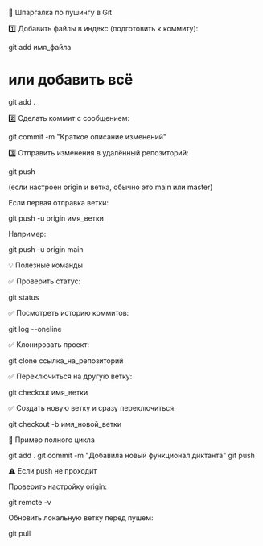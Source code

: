 🚀 Шпаргалка по пушингу в Git

1️⃣ Добавить файлы в индекс (подготовить к коммиту):

git add имя_файла
# или добавить всё
git add .

2️⃣ Сделать коммит с сообщением:

git commit -m "Краткое описание изменений"

3️⃣ Отправить изменения в удалённый репозиторий:

git push

(если настроен origin и ветка, обычно это main или master)

Если первая отправка ветки:

git push -u origin имя_ветки

Например:

git push -u origin main

💡 Полезные команды

✅ Проверить статус:

git status

✅ Посмотреть историю коммитов:

git log --oneline

✅ Клонировать проект:

git clone ссылка_на_репозиторий

✅ Переключиться на другую ветку:

git checkout имя_ветки

✅ Создать новую ветку и сразу переключиться:

git checkout -b имя_новой_ветки

📝 Пример полного цикла

git add .
git commit -m "Добавила новый функционал диктанта"
git push

⚠️ Если push не проходит

Проверить настройку origin:

git remote -v

Обновить локальную ветку перед пушем:

git pull
